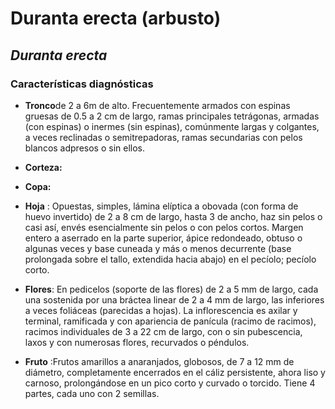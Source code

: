 # Duranta erecta (arbusto)
## *_Duranta erecta_*
### Características diagnósticas

* **Tronco**de 2 a 6m de alto. Frecuentemente armados con espinas gruesas de 0.5 a 2 cm de largo, ramas principales tetrágonas, armadas (con espinas) o inermes (sin espinas), comúnmente largas y colgantes, a veces reclinadas o semitrepadoras, ramas secundarias con pelos blancos adpresos o sin ellos.

* **Corteza:**

* **Copa:**

* **Hoja** : Opuestas, simples, lámina elíptica a obovada (con forma de huevo invertido) de 2 a 8 cm de largo, hasta 3 de ancho, haz sin pelos o casi así, envés esencialmente sin pelos o con pelos cortos. Margen entero a aserrado en la parte superior, ápice redondeado, obtuso o algunas veces y base cuneada y más o menos decurrente (base prolongada sobre el tallo, extendida hacia abajo) en el pecíolo; pecíolo corto.

* **Flores**: En pedicelos (soporte de las flores) de 2 a 5 mm de largo, cada una sostenida por una bráctea linear de 2 a 4 mm de largo, las inferiores a veces foliáceas (parecidas a hojas). La inflorescencia es axilar y terminal, ramificada y con apariencia de panícula (racimo de racimos), racimos individuales de 3 a 22 cm de largo, con o sin pubescencia, laxos y con numerosas flores, recurvados o péndulos.

* **Fruto** :Frutos amarillos a anaranjados, globosos, de 7 a 12 mm de diámetro, completamente encerrados en el cáliz persistente, ahora liso y carnoso, prolongándose en un pico corto y curvado o torcido. Tiene 4 partes, cada uno con 2 semillas.
